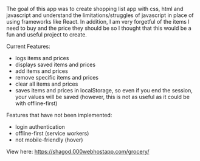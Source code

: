 The goal of this app was to create shopping list app with css, html and javascript and understand the limitations/struggles of javascript in place of using frameworks like React. In addition, I am very forgetful of the items I need to buy and the price they should be so I thought that this would be a fun and useful project to create.

Current Features:
 - logs items and prices
 - displays saved items and prices
 - add items and prices
 - remove specific items and prices
 - clear all items and prices
 - saves items and prices in localStorage, so even if you end the session, your values will be saved (however, this is not as useful as it could be with offline-first)


Features that have not been implemented:
  - login authentication
  - offline-first (service workers)
  - not mobile-friendly (hover)


View here: https://shagod.000webhostapp.com/grocery/

